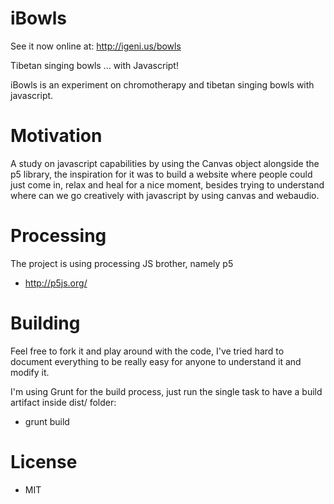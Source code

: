 # iBowls

See it now online at: http://igeni.us/bowls

Tibetan singing bowls ... with Javascript!

iBowls is an experiment on chromotherapy and tibetan singing bowls with javascript.

# Motivation
A study on javascript capabilities by using the Canvas object alongside the p5 library, 
the inspiration for it was to build a website where people could just come in, relax and heal for a nice moment, 
besides trying to understand where can we go creatively with javascript by using canvas and webaudio.

# Processing
The project is using processing JS brother, namely p5

 * http://p5js.org/

# Building
Feel free to fork it and play around with the code, I've tried hard to document everything to be really 
easy for anyone to understand it and modify it.

I'm using Grunt for the build process, just run the single task to have a build artifact inside dist/ folder:

 * grunt build

# License
 * MIT
